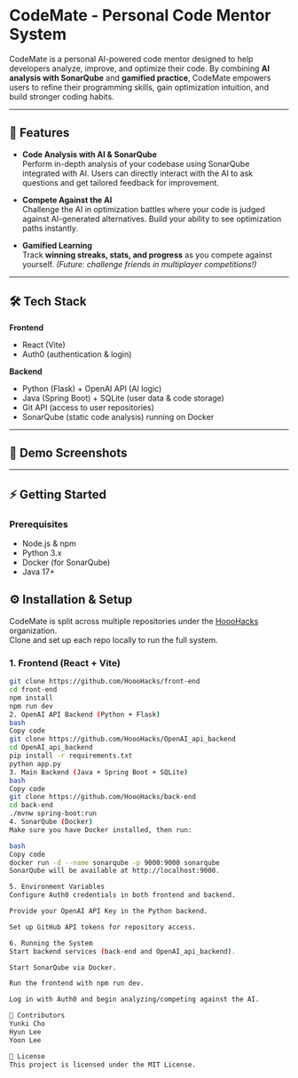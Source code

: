 # CodeMate - Personal Code Mentor System

CodeMate is a personal AI-powered code mentor designed to help developers analyze, improve, and optimize their code. By combining **AI analysis with SonarQube** and **gamified practice**, CodeMate empowers users to refine their programming skills, gain optimization intuition, and build stronger coding habits.

---

## 🚀 Features

- **Code Analysis with AI & SonarQube**  
  Perform in-depth analysis of your codebase using SonarQube integrated with AI. Users can directly interact with the AI to ask questions and get tailored feedback for improvement.

- **Compete Against the AI**  
  Challenge the AI in optimization battles where your code is judged against AI-generated alternatives. Build your ability to see optimization paths instantly.

- **Gamified Learning**  
  Track **winning streaks, stats, and progress** as you compete against yourself. *(Future: challenge friends in multiplayer competitions!)*

---

## 🛠 Tech Stack

**Frontend**
- React (Vite)  
- Auth0 (authentication & login)

**Backend**
- Python (Flask) + OpenAI API (AI logic)  
- Java (Spring Boot) + SQLite (user data & code storage)  
- Git API (access to user repositories)  
- SonarQube (static code analysis) running on Docker  

---

## 📸 Demo Screenshots


---

## ⚡ Getting Started

### Prerequisites
- Node.js & npm  
- Python 3.x  
- Docker (for SonarQube)  
- Java 17+  

## ⚙️ Installation & Setup

CodeMate is split across multiple repositories under the [HoooHacks](https://github.com/HoooHacks) organization.  
Clone and set up each repo locally to run the full system.

### 1. Frontend (React + Vite)
```bash
git clone https://github.com/HoooHacks/front-end
cd front-end
npm install
npm run dev
2. OpenAI API Backend (Python + Flask)
bash
Copy code
git clone https://github.com/HoooHacks/OpenAI_api_backend
cd OpenAI_api_backend
pip install -r requirements.txt
python app.py
3. Main Backend (Java + Spring Boot + SQLite)
bash
Copy code
git clone https://github.com/HoooHacks/back-end
cd back-end
./mvnw spring-boot:run
4. SonarQube (Docker)
Make sure you have Docker installed, then run:

bash
Copy code
docker run -d --name sonarqube -p 9000:9000 sonarqube
SonarQube will be available at http://localhost:9000.

5. Environment Variables
Configure Auth0 credentials in both frontend and backend.

Provide your OpenAI API Key in the Python backend.

Set up GitHub API tokens for repository access.

6. Running the System
Start backend services (back-end and OpenAI_api_backend).

Start SonarQube via Docker.

Run the frontend with npm run dev.

Log in with Auth0 and begin analyzing/competing against the AI.

👥 Contributors
Yunki Cho
Hyun Lee
Yoon Lee

📜 License
This project is licensed under the MIT License.
